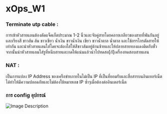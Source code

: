 # xOps_W1

### Terminate utp cable :
การเข้าหัวสายแลนต้องตัดแจ็คเก็ตประมาณ 1-2 นิ้วและจับคู่สายโดยคลายเกลียวของสายที่พันกันอยู่และเรียงสี ขาวส้ม ส้ม ขาวเขียว น้ำเงิน ขาวน้ำเงิน เขียว ขาวน้ำตาล น้ำตาล และใช้กรรไกรตัดสายให้เท่ากัน และนำหัวสายแลนใส่โดยจะต้องใส่ให้สีขาวส้มอยู่ด้านซ้ายและให้ปลายสายทองแดงติดกับขั้ว จากนั้นนำหัวสายแลนใส่รูที่หนีบสายและกดให้แน่นแล้วนำไปทดสอ[กั[เครื่องทดสอบสายแลน

### NAT :
เป็นการแปลง IP Address ของเครือข่ายภายในไม่เป็น IP ที่เป็นที่ยอมรับและสื่อสารบนอินเทอร์เน็ตได้ทำให้มีความปลอดภัยและไม่ต้องใช้หมายเลข IP ซ้ำๆเมื่อต้องต่ออินเตอร์เน็ต

### การ config อุปกรณ์
![Image Description](URL_to_image)
